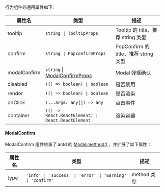 行为组件的通用属性如下:

| 属性名       | 类型                                                              | 描述                                  |
| ------------ | ----------------------------------------------------------------- | ------------------------------------- |
| tooltip      | `string \| TooltipProps`                                          | Tooltip 的 title，推荐 string 类型    |
| confirm      | `string \| PopconfirmProps`                                       | PopConfirm 的 title，推荐 string 类型 |
| modalConfirm | `string` \| [ModalConfirmProps](/components/actions#modalconfirm) | Modal 弹框确认                        |
| disabled     | `(() => boolean) \| boolean`                                      | 是否禁用                              |
| render       | `(() => boolean) \| boolean`                                      | 是否渲染                              |
| onClick      | `(...args: any[]) => any`                                         | 点击事件                              |
| container    | `(() => React.ReactElement) \| React.ReactElement`                | 渲染容器                              |

#### ModalConfirm

ModalConfirm 组件继承了 antd 的 [Modal.metthod()](<https://4x.ant.design/components/modal-cn/#Modal.method()>) ，并扩展了如下属性：

| 属性名 | 类型                                                       | 描述        |
| ------ | ---------------------------------------------------------- | ----------- |
| type   | `'info' \| 'success' \| 'error' \| 'warning' \| 'confirm'` | method 类型 |
